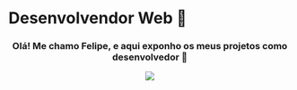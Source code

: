 ### <h1>Desenvolvendor Web 🦉</h1>

  <div>
  <a align="center">
    <h3>Olá! Me chamo Felipe, e aqui exponho os meus projetos como desenvolvedor 🤠</h3>

 <p align="center">
  <a href="https://skillicons.dev">
    <img src="https://skillicons.dev/icons?i=git,js,php,python,mysql,mongodb,linux,express,nodejs" />
  </a>
</p>

  <a/>
  <div/>
